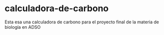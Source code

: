 # calculadora-de-carbono
Esta esa una calculadora de carbono para el proyecto final de la materia de biología en ADSO
